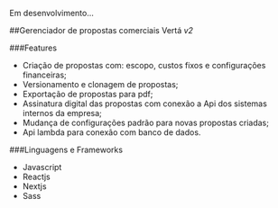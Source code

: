 Em desenvolvimento...

##Gerenciador de propostas comerciais Vertá
_v2_

###Features
- Criação de propostas com: escopo, custos fixos e configurações financeiras;
- Versionamento e clonagem de propostas;
- Exportação de propostas para pdf;
- Assinatura digital das propostas com conexão a Api dos sistemas internos da empresa;
- Mudança de configurações padrão para novas propostas criadas;
- Api lambda para conexão com banco de dados.

###Linguagens e Frameworks
- Javascript
- Reactjs
- Nextjs
- Sass
